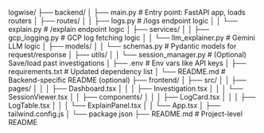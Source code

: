 logwise/
├── backend/
│   ├── main.py                  # Entry point: FastAPI app, loads routers
│   ├── routes/
│   │   ├── logs.py              # /logs endpoint logic
│   │   └── explain.py           # /explain endpoint logic
│   ├── services/
│   │   ├── gcp_logging.py       # GCP log fetching logic
│   │   └── llm_explainer.py     # Gemini LLM logic
│   ├── models/
│   │   └── schemas.py           # Pydantic models for request/response
│   ├── utils/
│   │   └── session_manager.py   # (Optional) Save/load past investigations
│   ├── .env                     # Env vars like API keys
│   ├── requirements.txt         # Updated dependency list
│   └── README.md                # Backend-specific README (optional)
├── frontend/
│   ├── src/
│   │   ├── pages/
│   │   │   ├── Dashboard.tsx
│   │   │   ├── Investigation.tsx
│   │   │   └── SessionViewer.tsx
│   │   ├── components/
│   │   │   ├── LogCard.tsx
│   │   │   ├── LogTable.tsx
│   │   │   └── ExplainPanel.tsx
│   │   └── App.tsx
│   ├── tailwind.config.js
│   └── package.json
├── README.md                    # Project-level README
